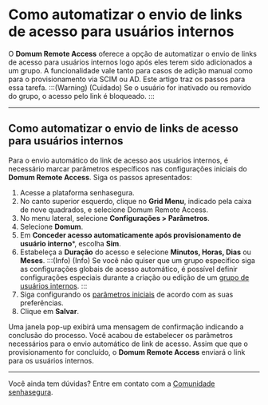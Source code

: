 # Como automatizar o envio de links de acesso para usuários internos

O **Domum Remote Access** oferece a opção de automatizar o envio de links de acesso para usuários internos logo após eles terem sido adicionados a um grupo. A funcionalidade vale tanto para casos de adição manual como para o provisionamento via SCIM ou AD. Este artigo traz os passos para essa tarefa.
:::(Warning) (Cuidado)
Se o usuário for  inativado ou removido do grupo, o acesso pelo link é bloqueado.
:::

* * *
## Como automatizar o envio de links de acesso para usuários internos 

Para o envio automático do link de acesso aos usuários internos, é necessário marcar parâmetros específicos nas configurações iniciais do **Domum Remote Access**. Siga os passos apresentados: 

1. Acesse a plataforma senhasegura.
2. No canto superior esquerdo, clique no **Grid Menu**, indicado pela caixa de nove quadrados, e selecione Domum Remote Access.
3. No menu lateral, selecione **Configurações > Parâmetros**.
4. Selecione **Domum**.
5. Em **Conceder acesso automaticamente após provisionamento de usuário interno***, escolha **Sim**.
6. Estabeleça a **Duração** do acesso e selecione **Minutos, Horas, Dias** ou **Meses**.
:::(Info) (Info)
Se você não quiser que um grupo específico siga as configurações globais de acesso automático, é possível definir configurações especiais durante a criação ou edição de um [grupo de usuários internos](/v3-33/docs/pt/domum-new-internal-users-group-form). 
:::
7. Siga configurando os [parâmetros iniciais](/v3-33/docs/pt/domum-how-to-set-the-parameters) de acordo com as suas preferências.
10. Clique em **Salvar**.

Uma janela pop-up exibirá uma mensagem de confirmação indicando a conclusão do processo. Você acabou de estabelecer os parâmetros necessários para o envio automático de link de acesso. Assim que que o provisionamento for concluído, o **Domum Remote Access** enviará o link para os usuários internos.

* * *
Você ainda tem dúvidas? Entre em contato com a [Comunidade senhasegura](https://community.senhasegura.io/).
